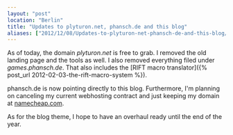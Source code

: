 ```yaml
---
layout: "post"
location: "Berlin"
title: "Updates to plyturon.net, phansch.de and this blog"
aliases: ["2012/12/08/Updates-to-plyturon-net-phansch-de-and-this-blog/"]
---
```


As of today, the domain *plyturon.net* is free to grab. I removed the old landing page and the tools as well.
I also removed everything filed under *games.phansch.de*. That also includes the [RIFT macro translator]({% post_url 2012-02-03-the-rift-macro-system %}).

phansch.de is now pointing directly to this blog.
Furthermore, I'm planning on canceling my current webhosting contract and just keeping my domain at [namecheap.com](http://namecheap.com). 

As for the blog theme, I hope to have an overhaul ready until the end of the year.
